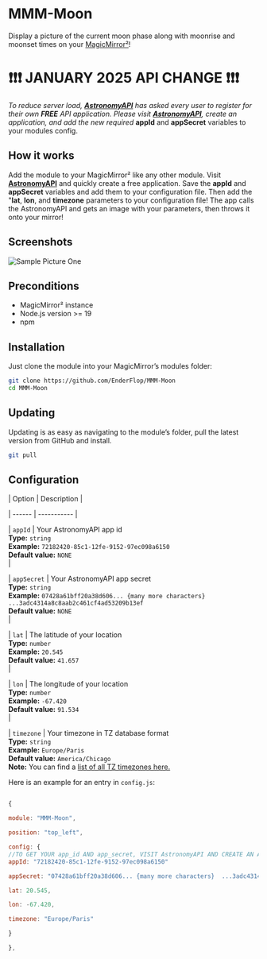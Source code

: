 
# MMM-Moon

Display a picture of the current moon phase along with moonrise and moonset times on your [MagicMirror²](https://github.com/MichMich/MagicMirror/)!


  # ❗❗❗ JANUARY 2025 API CHANGE ❗❗❗
   *To reduce server load, [**AstronomyAPI**](https://astronomyapi.com/) has asked every user to register for their own **FREE** API application. Please visit [**AstronomyAPI**](https://astronomyapi.com/), create an application, and add the new required* **appId** and **appSecret** variables to your modules config.

  

## How it works

  

Add the module to your MagicMirror² like any other module. Visit [**AstronomyAPI**](https://astronomyapi.com/) and quickly create a free application. Save the **appId** and **appSecret** variables and add them to your configuration file. Then add the "**lat**, **lon**, and **timezone** parameters to your configuration file! The app calls the AstronomyAPI and gets an image with your parameters, then throws it onto your mirror!

  

## Screenshots

![Sample Picture One](./imgs/moon_pic1.png)

## Preconditions

  

* MagicMirror² instance
* Node.js version >= 19
* npm

## Installation

  

Just clone the module into your MagicMirror’s modules folder:

  

```bash
git clone https://github.com/EnderFlop/MMM-Moon
cd MMM-Moon
```

## Updating

Updating is as easy as navigating to the module’s folder, pull the latest version from GitHub and install.

```bash
git pull
```

  

## Configuration

  

| Option | Description |

| ------ | ----------- |

| `appId` | Your AstronomyAPI app id<br>**Type:**  `string`<br>**Example:**  `72182420-85c1-12fe-9152-97ec098a6150`<br>**Default value:**  `NONE` <br>|

| `appSecret` | Your AstronomyAPI app secret<br>**Type:**  `string`<br>**Example:**  `07428a61bff20a38d606... {many more characters}  ...3adc4314a8c8aab2c461cf4ad53209b13ef`<br>**Default value:**  `NONE` <br>|

| `lat` | The latitude of your location<br>**Type:**  `number`<br>**Example:**  `20.545`<br>**Default value:**  `41.657` <br>|

| `lon` | The longitude of your location<br>**Type:**  `number`<br>**Example:**  `-67.420`<br>**Default value:**  `91.534` <br>|

| `timezone` | Your timezone in TZ database format<br>**Type:** `string` <br>**Example:** `Europe/Paris` <br>**Default value:** `America/Chicago`<br>**Note:** You can find a [list of all TZ timezones here.](https://en.wikipedia.org/wiki/List_of_tz_database_time_zones)

  

Here is an example for an entry in `config.js`:

  

```js

{

module: "MMM-Moon",

position: "top_left",

config: {
//TO GET YOUR app_id AND app_secret, VISIT AstronomyAPI AND CREATE AN APPLICATION.
appId: "72182420-85c1-12fe-9152-97ec098a6150"  

appSecret: "07428a61bff20a38d606... {many more characters}  ...3adc4314a8c8aab2c461cf4ad53209b13ef"

lat: 20.545,

lon: -67.420,

timezone: "Europe/Paris"

}

},

```